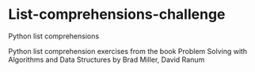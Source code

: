 # List-comprehensions-challenge
Python list comprehensions

Python list comprehension exercises from the book Problem Solving with Algorithms and Data Structures by Brad Miller, David Ranum
